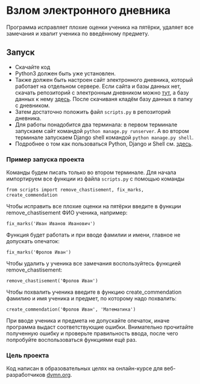 # Взлом электронного дневника

Программа исправляет плохие оценки ученика на пятёрки, удаляет все замечания и хвалит ученика по введённому предмету.  

## Запуск

- Скачайте код
- Python3 должен быть уже установлен. 
- Также должен быть настроен сайт электронного дневника, который работает на отдельном сервере. Если  сайта и базы данных нет, скачать репозиторий с электронным дневником можно [тут](https://github.com/devmanorg/e-diary/tree/master), а базу данных к нему [здесь](https://dvmn.org/filer/canonical/1562234129/166/). После скачиваня кладём базу данных в папку с дневником.
- Затем достаточно положить файл `scripts.py` в репозиторий дневника. 
- Для работы понадобится два терминала: в первом терминале запускаем сайт командой `python manage.py runserver`. А во втором терминале запускаем Django shell командой `python manage.py shell`.
- Подробнее о том как пользоваться Python, Django и Shell см. [здесь](https://www.reg.ru/blog/shpargalka-po-python-dlya-django/).

### Пример запуска проекта

Команды будем писать только во втором терминале. 
Для начала импортируем все функции из файла `scripts.py` с помощью команды 
```
from scripts import remove_chastisement, fix_marks, create_commendation
```
Чтобы исправить все плохие оценки на пятёрки введите в функции remove_chastisement ФИО ученика, например: 
```
fix_marks('Иван Иванов Иванович')
```
Функция будет работать и при вводе фамилии и имени, главное не допускать опечаток:
```
fix_marks('Фролов Иван')
```
Чтобы удалить у ученика все замечания воспользуйтесь функцией remove_chastisement: 
```
remove_chastisement('Фролов Иван')
```
Чтобы похвалить ученика введите в функцию create_commendation фамилию и имя ученика и предмет, по которому надо похвалить:
```
create_commendation('Фролов Иван', 'Математика')
```
При вводе ученика и предмета не допускайте опечаток, иначе программа выдаст соответствующие ошибки. Внимательно прочитайте полученную ошибку и проверьте правильность ввода, после чего попробуйте воспользоваться функциями ещё раз.

### Цель проекта

Код написан в образовательных целях на онлайн-курсе для веб-разработчиков [dvmn.org](https://dvmn.org/).
